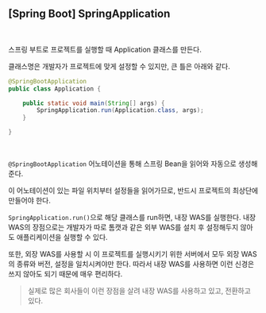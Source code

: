 ## [Spring Boot] SpringApplication

<br>

스프링 부트로 프로젝트를 실행할 때 Application 클래스를 만든다.

클래스명은 개발자가 프로젝트에 맞게 설정할 수 있지만, 큰 틀은 아래와 같다.

```java
@SpringBootApplication
public class Application {

	public static void main(String[] args) {
		SpringApplication.run(Application.class, args);
	}

}
```

<br>

`@SpringBootApplication` 어노테이션을 통해 스프링 Bean을 읽어와 자동으로 생성해준다.

이 어노테이션이 있는 파일 위치부터 설정들을 읽어가므로, 반드시 프로젝트의 최상단에 만들어야 한다.

`SpringApplication.run()`으로 해당 클래스를 run하면, 내장 WAS를 실행한다. 내장 WAS의 장점으로는 개발자가 따로 톰캣과 같은 외부 WAS를 설치 후 설정해두지 않아도 애플리케이션을 실행할 수 있다.

또한, 외장 WAS를 사용할 시 이 프로젝트를 실행시키기 위한 서버에서 모두 외장 WAS의 종류와 버전, 설정을 일치시켜야만 한다. 따라서 내장 WAS를 사용하면 이런 신경은 쓰지 않아도 되기 때문에 매우 편리하다.

> 실제로 많은 회사들이 이런 장점을 살려 내장 WAS를 사용하고 있고, 전환하고 있다.

